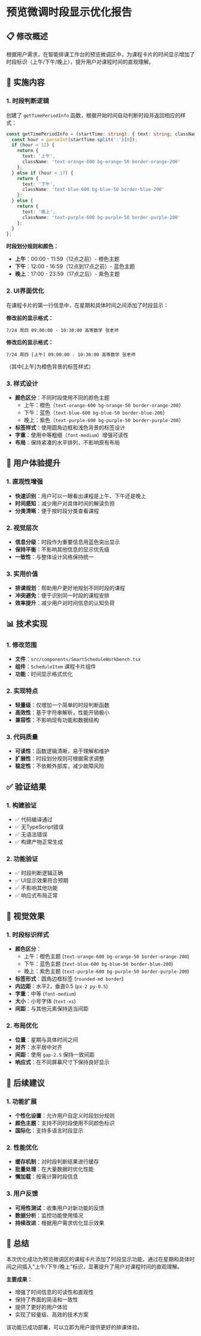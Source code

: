 # 预览微调时段显示优化报告

## 📋 修改概述

根据用户需求，在智能排课工作台的预览微调区中，为课程卡片的时间显示增加了时段标识（上午/下午/晚上），提升用户对课程时间的直观理解。

## 🔧 实施内容

### 1. 时段判断逻辑
创建了 `getTimePeriodInfo` 函数，根据开始时间自动判断时段并返回相应的样式：

```typescript
const getTimePeriodInfo = (startTime: string): { text: string; className: string } => {
  const hour = parseInt(startTime.split(':')[0]);
  if (hour < 12) {
    return {
      text: '上午',
      className: 'text-orange-600 bg-orange-50 border-orange-200'
    };
  } else if (hour < 17) {
    return {
      text: '下午',
      className: 'text-blue-600 bg-blue-50 border-blue-200'
    };
  } else {
    return {
      text: '晚上',
      className: 'text-purple-600 bg-purple-50 border-purple-200'
    };
  }
};
```

**时段划分规则和颜色：**
- **上午**：00:00 - 11:59（12点之前）- 橙色主题
- **下午**：12:00 - 16:59（12点到17点之前）- 蓝色主题
- **晚上**：17:00 - 23:59（17点之后）- 紫色主题

### 2. UI界面优化
在课程卡片的第一行信息中，在星期和具体时间之间添加了时段显示：

**修改前的显示格式：**
```
7/24 周四 09:00:00 - 10:30:00 高等数学 张老师
```

**修改后的显示格式：**
```
7/24 周四 [上午] 09:00:00 - 10:30:00 高等数学 张老师
```
（其中[上午]为橙色背景的标签样式）

### 3. 样式设计
- **颜色区分**：不同时段使用不同的颜色主题
  - 上午：橙色（`text-orange-600 bg-orange-50 border-orange-200`）
  - 下午：蓝色（`text-blue-600 bg-blue-50 border-blue-200`）
  - 晚上：紫色（`text-purple-600 bg-purple-50 border-purple-200`）
- **标签样式**：使用圆角边框和浅色背景的标签设计
- **字重**：使用中等粗细（`font-medium`）增强可读性
- **布局**：保持紧凑的水平排列，不影响原有布局

## 🎯 用户体验提升

### 1. 直观性增强
- **快速识别**：用户可以一眼看出课程是上午、下午还是晚上
- **时间感知**：减少用户对具体时间的解读负担
- **分类清晰**：便于按时段分类查看课程

### 2. 视觉层次
- **信息分级**：时段作为重要信息用蓝色突出显示
- **保持平衡**：不影响其他信息的显示优先级
- **一致性**：与整体设计风格保持统一

### 3. 实用价值
- **排课规划**：帮助用户更好地规划不同时段的课程
- **冲突避免**：便于识别同一时段的课程安排
- **效率提升**：减少用户对时间信息的认知负荷

## 📊 技术实现

### 1. 修改范围
- **文件**：`src/components/SmartScheduleWorkbench.tsx`
- **组件**：`ScheduleItem` 课程卡片组件
- **功能**：时间显示格式优化

### 2. 实现特点
- **轻量级**：仅增加一个简单的时段判断函数
- **高效性**：基于字符串解析，性能开销极小
- **兼容性**：不影响现有功能和数据结构

### 3. 代码质量
- **可读性**：函数逻辑清晰，易于理解和维护
- **扩展性**：时段划分规则可根据需求调整
- **稳定性**：不依赖外部库，减少故障风险

## ✅ 验证结果

### 1. 构建验证
- ✅ 代码编译通过
- ✅ 无TypeScript错误
- ✅ 无语法错误
- ✅ 构建产物正常生成

### 2. 功能验证
- ✅ 时段判断逻辑正确
- ✅ UI显示效果符合预期
- ✅ 不影响其他功能
- ✅ 响应式布局正常

## 🎨 视觉效果

### 1. 时段标识样式
- **颜色区分**：
  - 上午：橙色主题 (`text-orange-600 bg-orange-50 border-orange-200`)
  - 下午：蓝色主题 (`text-blue-600 bg-blue-50 border-blue-200`)
  - 晚上：紫色主题 (`text-purple-600 bg-purple-50 border-purple-200`)
- **标签形式**：圆角边框标签 (`rounded-md border`)
- **内边距**：水平2，垂直0.5 (`px-2 py-0.5`)
- **字重**：中等 (`font-medium`)
- **大小**：小号字体 (`text-xs`)
- **间距**：与其他元素保持适当间距

### 2. 布局优化
- **位置**：星期与具体时间之间
- **对齐**：水平居中对齐
- **间距**：使用 `gap-2.5` 保持一致间距
- **响应式**：在不同屏幕尺寸下保持良好显示

## 🚀 后续建议

### 1. 功能扩展
- **个性化设置**：允许用户自定义时段划分规则
- **颜色主题**：支持不同时段使用不同颜色标识
- **国际化**：支持多语言时段显示

### 2. 性能优化
- **缓存机制**：对时段判断结果进行缓存
- **批量处理**：在大量数据时优化性能
- **懒加载**：按需计算时段信息

### 3. 用户反馈
- **可用性测试**：收集用户对新功能的反馈
- **数据分析**：监控功能使用情况
- **持续改进**：根据用户需求优化显示效果

## 📝 总结

本次优化成功为预览微调区的课程卡片添加了时段显示功能，通过在星期和具体时间之间插入"上午/下午/晚上"标识，显著提升了用户对课程时间的直观理解。

**主要成果：**
- 增强了时间信息的可读性和直观性
- 保持了界面的简洁和一致性
- 提供了更好的用户体验
- 实现了轻量级、高效的技术方案

该功能已成功部署，可以立即为用户提供更好的排课体验。 